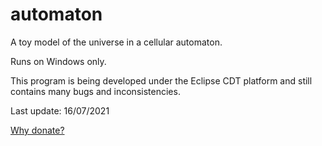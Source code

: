 # automaton
A toy model of the universe in a cellular automaton.

Runs on Windows only.

This program is being developed under the Eclipse CDT platform and still contains many bugs and inconsistencies.

Last update: 16/07/2021


[Why donate?](https://rawgit.com/automaton3d/automaton/master/donate.html)

